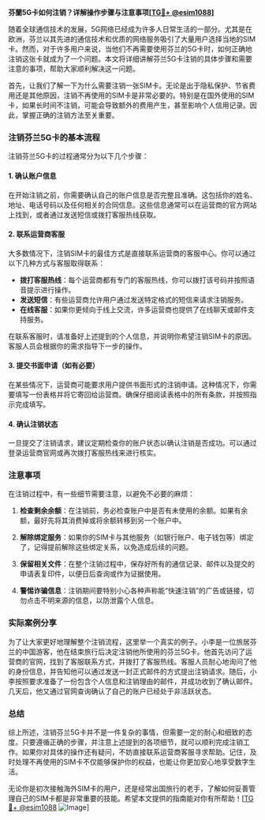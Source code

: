 **芬蘭5G卡如何注销？详解操作步骤与注意事项[[TG💪+ @esim1088](https://t.me/s/esim1088)]**

随着全球通信技术的发展，5G网络已经成为许多人日常生活的一部分。尤其是在欧洲，芬兰以其先进的通信技术和优质的网络服务吸引了大量用户选择当地的SIM卡。然而，对于许多用户来说，当他们不再需要使用芬兰的5G卡时，如何正确地注销这张卡就成为了一个问题。本文将详细讲解芬兰5G卡注销的具体步骤和需要注意的事项，帮助大家顺利解决这一问题。

首先，让我们了解一下为什么需要注销一张SIM卡。无论是出于隐私保护、节省费用还是其他原因，注销不再使用的SIM卡是非常必要的。特别是在国外使用的SIM卡，如果长时间不注销，可能会导致额外的费用产生，甚至影响个人信用记录。因此，掌握正确的注销方法至关重要。

### 注销芬兰5G卡的基本流程

注销芬兰5G卡的过程通常分为以下几个步骤：

#### 1. 确认账户信息
在开始注销之前，你需要确认自己的账户信息是否完整且准确。这包括你的姓名、地址、电话号码以及任何相关的合同信息。这些信息通常可以在运营商的官方网站上找到，或者通过发送短信或拨打客服热线获取。

#### 2. 联系运营商客服
大多数情况下，注销SIM卡的最佳方式是直接联系运营商的客服中心。你可以通过以下几种方式与客服取得联系：
- **拨打客服热线**：每个运营商都有专门的客服热线，你可以拨打该号码并按照语音提示进行操作。
- **发送短信**：有些运营商允许用户通过发送特定格式的短信来请求注销服务。
- **在线客服**：如果你更倾向于线上交流，许多运营商也提供了在线聊天或邮件支持服务。

在联系客服时，请准备好上述提到的个人信息，并说明你希望注销SIM卡的原因。客服人员会根据你的需求指导下一步的操作。

#### 3. 提交书面申请（如有必要）
在某些情况下，运营商可能要求用户提供书面形式的注销申请。这种情况下，你需要填写一份表格并将它寄回给运营商。确保仔细阅读表格中的所有条款，并按照指示完成填写。

#### 4. 确认注销状态
一旦提交了注销请求，建议定期检查你的账户状态以确认注销是否成功。可以通过登录运营商官网或再次拨打客服热线来进行核实。

### 注意事项

在注销过程中，有一些细节需要注意，以避免不必要的麻烦：

1. **检查剩余余额**：在注销前，务必检查账户中是否有未使用的余额。如果有余额，最好先将其消费掉或将余额转移到另一个账户中。

2. **解除绑定服务**：如果你的SIM卡与其他服务（如银行账户、电子钱包等）绑定了，记得提前解除这些绑定关系，以免造成后续的问题。

3. **保留相关文件**：在整个注销过程中，保存好所有的通信记录、邮件以及提交的申请表复印件，以便日后查询或作为证据使用。

4. **警惕诈骗信息**：注销期间要特别小心各种声称能“快速注销”的广告或链接，切勿点击不明来源的信息，以防泄露个人信息。

### 实际案例分享

为了让大家更好地理解整个注销流程，这里举一个真实的例子。小李是一位旅居芬兰的中国游客，他在结束旅行后决定注销他所使用的芬兰5G卡。他首先访问了运营商的官网，找到了客服联系方式，并拨打了客服热线。客服人员耐心地询问了他的身份信息，并告知他可以通过发送一封正式邮件的方式提出注销请求。随后，小李按照要求准备了一份包含个人信息和注销理由的邮件，并成功收到了确认邮件。几天后，他又通过官网查询确认了自己的账户已经处于非活跃状态。

### 总结

综上所述，注销芬兰5G卡并不是一件复杂的事情，但需要一定的耐心和细致的态度。只要遵循正确的步骤，并注意上述提到的各项细节，就可以顺利完成注销工作。如果你对具体的操作还有疑问，不妨直接联系运营商客服寻求帮助。记住，及时处理不再使用的SIM卡不仅能够保护你的权益，也能让你更加安心地享受数字生活。

无论你是初次接触海外SIM卡的用户，还是经常出国旅行的老手，了解如何妥善管理自己的SIM卡都是非常重要的技能。希望本文提供的指南能对你有所帮助！[[TG💪+ @esim1088](https://t.me/s/esim1088) ![Image](https://i.postimg.cc/4NQfJmqS/Snipaste-2025-05-13-00-14-12.png)]